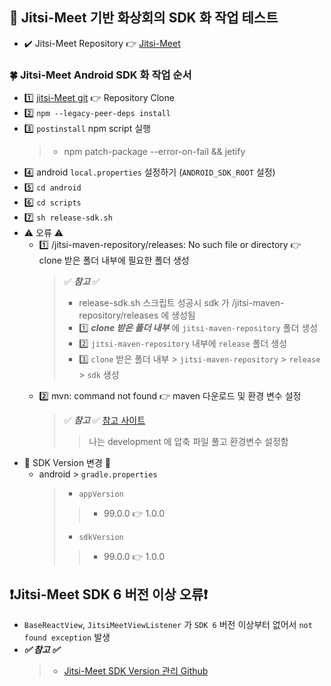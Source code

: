 ## 🍎 Jitsi-Meet 기반 화상회의 SDK 화 작업 테스트
- ✔️ Jitsi-Meet Repository 👉 [Jitsi-Meet](https://github.com/jitsi/jitsi-meet) 
### 🍀 Jitsi-Meet Android SDK 화 작업 순서
- 1️⃣ [jitsi-Meet git](https://github.com/jitsi/jitsi-meet) 👉 Repository Clone
- 2️⃣ `npm --legacy-peer-deps install`
- 3️⃣ `postinstall` npm script 실행
  > - npm patch-package --error-on-fail && jetify
- 4️⃣ android `local.properties` 설정하기 (`ANDROID_SDK_ROOT` 설정)
- 5️⃣ `cd android`
- 6️⃣ `cd scripts`
- 7️⃣ `sh release-sdk.sh`
- ⚠️ 오류 ⚠️
  - 1️⃣ /jitsi-maven-repository/releases: No such file or directory 👉 clone 받은 폴더 내부에 필요한 폴더 생성
    > ✅ **_참고_** ✅
    > - release-sdk.sh 스크립트 성공시 sdk 가 /jitsi-maven-repository/releases 에 생성됨
    > - 1️⃣ **_clone 받은 폴더 내부_** 에 `jitsi-maven-repository` 폴더 생성
    > - 2️⃣ `jitsi-maven-repository` 내부에 `release` 폴더 생성
    > - 3️⃣ `clone` 받은 폴더 내부 > `jitsi-maven-repository` > `release` > `sdk` 생성
  - 2️⃣ mvn: command not found 👉 maven 다운로드 및 환경 변수 설정
    > ✅ **_참고_** ✅ [참고 사이트](https://www.digitalocean.com/community/tutorials/install-maven-mac-os)
    >> 나는 development 에 압축 파일 풀고 환경변수 설정함
- 🍬 SDK Version 변경 🍬
  - android > `gradle.properties`
    > - `appVersion`
    >> - 99.0.0 👉 1.0.0
    > - `sdkVersion`
    >> - 99.0.0 👉 1.0.0

## ❗️Jitsi-Meet SDK 6 버전 이상 오류❗️
- `BaseReactView`, `JitsiMeetViewListener` 가 `SDK 6` 버전 이상부터 없어서 `not found exception` 발생
- **_✅ 참고 ✅_**
  > - [Jitsi-Meet SDK Version 관리 Github](https://github.com/jitsi/jitsi-meet-release-notes/blob/master/CHANGELOG-MOBILE-SDKS.md)
